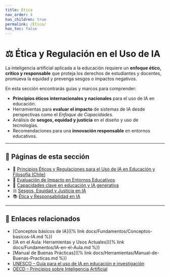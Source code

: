 ```yaml
---
title: Ética
nav_order: 4
has_children: true
permalink: /Etica/
has_toc: false
---
```


# ⚖️ Ética y Regulación en el Uso de IA

La inteligencia artificial aplicada a la educación requiere un **enfoque ético, crítico y responsable** que proteja los derechos de estudiantes y docentes, promueva la equidad y prevenga sesgos o impactos negativos.

En esta sección encontrarás guías y marcos para comprender:
- **Principios éticos internacionales y nacionales** para el uso de IA en educación.
- Herramientas para **evaluar el impacto** de sistemas de IA desde perspectivas como el *Enfoque de Capacidades*.
- Análisis de **sesgos, equidad y justicia** en el diseño y uso de tecnologías.
- Recomendaciones para una **innovación responsable** en entornos educativos.

---

## 📂 Páginas de esta sección
- 📜 [Principios Éticos y Regulaciones para el Uso de IA en Educación y Filosofía (Chile)](./Principios-Eticos-y-Regulaciones.md)
- 🧮 [Evaluación de Impacto en Entornos Educativos](./Evaluacion-de-Impacto.md)
- 🎯 [Capacidades clave en educación y IA generativa](./Capacidades-Clave-Educacion-IA.md)
- ⚖️ [Sesgos, Equidad y Justicia en IA](../Fundamentos/Sesgos-Equidad-Justicia.md)
- 📚 [Ética y Responsabilidad en IA](./Etica-y-Responsabilidad-en-IA.md)

---

## 🔗 Enlaces relacionados
- [Conceptos básicos de IA]({% link docs/Fundamentos/Conceptos-basicos-IA.md %})
- [IA en el Aula: Herramientas y Usos Actuales]({% link docs/Fundamentos/IA-en-el-Aula.md %})
- [Manual de Buenas Prácticas]({% link docs/Herramientas/Manual-de-Buenas-Practicas.md %})
- [UNESCO – Guía para el uso de IA en educación e investigación](https://www.unesco.org/es/articles/guia-para-el-uso-de-ia-generativa-en-educacion-e-investigacion)
- [OECD – Principios sobre Inteligencia Artificial](https://oecd.ai/en/ai-principles)
